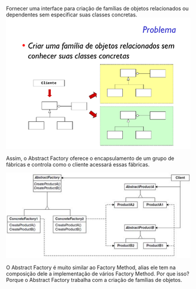 Fornecer uma interface para criação de famílias de objetos relacionados ou dependentes sem especificar suas classes concretas.
![alt text](problem.png)

Assim, o Abstract Factory oferece o encapsulamento de um grupo de fábricas e controla como o cliente acessará essas fábricas.

![alt text](solution.png)


O Abstract Factory é muito similar ao Factory Method, alias ele tem na composição dele a implementação de vários Factory Method. Por que isso? Porque o Abstract Factory trabalha com a criação de famílias de objetos.

